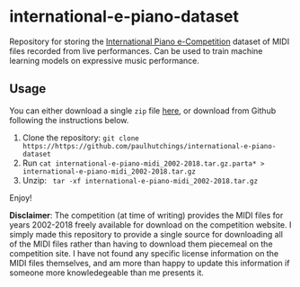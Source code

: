 # international-e-piano-dataset
Repository for storing the [International Piano e-Competition](https://piano-e-competition.com/) dataset of MIDI files recorded from live performances. Can be used to train machine learning models on expressive music performance.

## Usage
You can either download a single `zip` file [here](https://storage.googleapis.com/datasets.studiop.page/international-e-piano-midi_2002-2018.zip), or download from Github following the instructions below.
1. Clone the repository: `git clone https://https://github.com/paulhutchings/international-e-piano-dataset`
2. Run `cat international-e-piano-midi_2002-2018.tar.gz.parta* > international-e-piano-midi_2002-2018.tar.gz`
3. Unzip: ` tar -xf international-e-piano-midi_2002-2018.tar.gz`

Enjoy!

**Disclaimer**: The competition (at time of writing) provides the MIDI files for years 2002-2018 freely available for download on the competition website. I simply made this repository to provide a single source for downloading all of the MIDI files rather than having to download them piecemeal on the competition site. I have not found any specific license information on the MIDI files themselves, and am more than happy to update this information if someone more knowledegeable than me presents it.
